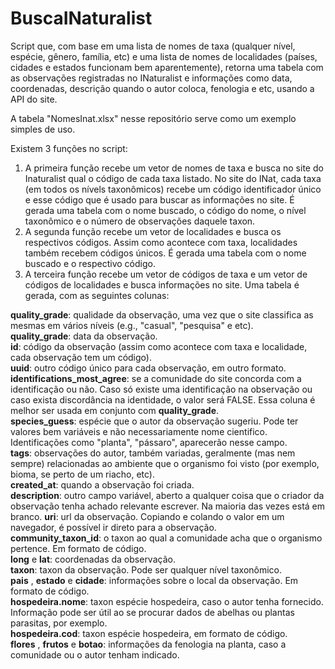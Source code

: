 # BuscaINaturalist

Script que, com base em uma lista de nomes de taxa (qualquer nível, espécie, gênero, família, etc) e uma lista de nomes de localidades (países, cidades e estados funcionam bem aparentemente), retorna uma tabela com as observações registradas no INaturalist e informações como data, coordenadas, descrição quando o autor coloca, fenologia e etc, usando a API do site.

A tabela "NomesInat.xlsx" nesse repositório serve como um exemplo simples de uso.

Existem 3 funções no script:

1. A primeira função recebe um vetor de nomes de taxa e busca no site do Inaturalist qual o código de cada taxa listado. No site do INat, cada taxa (em todos os nívels taxonômicos) recebe um código identificador único e esse código que é usado para buscar as informações no site. É gerada uma tabela com o nome buscado, o código do nome, o nível taxonômico e o número de observações daquele taxon.
2. A segunda função recebe um vetor de localidades e busca os respectivos códigos. Assim como acontece com taxa, localidades também recebem códigos únicos. É gerada uma tabela com o nome buscado e o respectivo código.
3. A terceira função recebe um vetor de códigos de taxa e um vetor de códigos de localidades e busca informações no site. Uma tabela é gerada, com as seguintes colunas: 

**quality_grade**: qualidade da observação, uma vez que o site classifica as mesmas em vários níveis (e.g., "casual", "pesquisa" e etc).  
**quality_grade**: data da observação.  
**id**: código da observação (assim como acontece com taxa e localidade, cada observação tem um código).  
**uuid**: outro código único para cada observação, em outro formato.  
**identifications_most_agree**: se a comunidade do site concorda com a identificação ou não. Caso só existe uma identificação na observação ou caso exista discordância na identidade, o valor será FALSE. Essa coluna é melhor ser usada em conjunto com **quality_grade**.  
**species_guess**: espécie que o autor da observação sugeriu. Pode ter valores bem variáveis e não necessariamente nome cientifico. Identificações como "planta", "pássaro", aparecerão nesse campo.  
**tags**: observações do autor, também variadas, geralmente (mas nem sempre) relacionadas ao ambiente que o organismo foi visto (por exemplo, bioma, se perto de um riacho, etc).  
**created_at**: quando a observação foi criada.  
**description**: outro campo variável, aberto a qualquer coisa que o criador da observação tenha achado relevante escrever. Na maioria das vezes está em branco.
**uri**: url da observação. Copiando e colando o valor em um navegador, é possível ir direto para a observação.  
**community_taxon_id**: o taxon ao qual a comunidade acha que o organismo pertence. Em formato de código.  
**long** e **lat**: coordenadas da observação.  
**taxon**: taxon da observação. Pode ser qualquer nível taxonômico.  
**pais** , **estado** e **cidade**: informações sobre o local da observação. Em formato de código.  
**hospedeira.nome**: taxon espécie hospedeira, caso o autor tenha fornecido. Informação pode ser útil ao se procurar dados de abelhas ou plantas parasitas, por exemplo.  
**hospedeira.cod**: taxon espécie hospedeira, em formato de código.  
**flores** , **frutos** e **botao**: informações da fenologia na planta, caso a comunidade ou o autor tenham indicado.  
